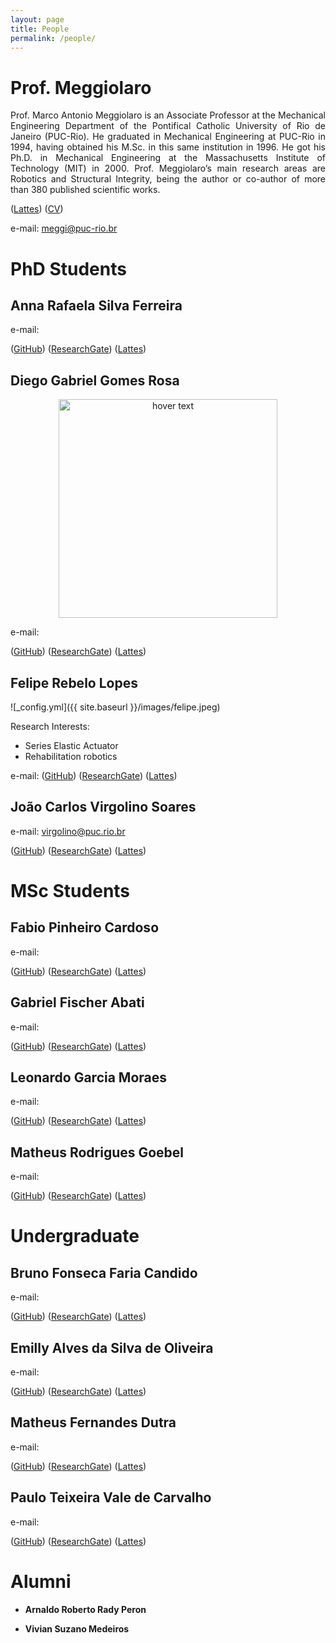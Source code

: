 ```yaml
---
layout: page
title: People
permalink: /people/
---
```


# Prof. Meggiolaro

<div style="text-align: justify"> Prof. Marco Antonio Meggiolaro is an Associate Professor at the Mechanical Engineering Department of the Pontifical Catholic University of Rio de Janeiro (PUC-Rio). He graduated in Mechanical Engineering at PUC-Rio in 1994, having obtained his M.Sc. in this same institution in 1996. He got his Ph.D. in Mechanical Engineering at the Massachusetts Institute of Technology (MIT) in 2000. Prof. Meggiolaro’s main research areas are Robotics and Structural Integrity, being the author or co-author of more than 380 published scientific works. </div>

([Lattes](http://lattes.cnpq.br/1259500926303809)) ([CV](http://meggi.usuarios.rdc.puc-rio.br/meggi.html)) 

e-mail: [meggi@puc-rio.br](mailto:meggi@puc-rio.br)

# PhD Students

## **Anna Rafaela Silva Ferreira**

e-mail: [](mailto:)

([GitHub]()) ([ResearchGate](https://www.researchgate.net/profile/Anna-Rafaela-Ferreira)) ([Lattes](http://lattes.cnpq.br/4481159249601215))

## **Diego Gabriel Gomes Rosa**

<p align="center">
  <img src="{ site.baseurl }}/images/felipe.jpeg" width="350" title="hover text">
</p>

e-mail: [](mailto:)
  

([GitHub](https://github.com/DiegoGGRosa)) ([ResearchGate](https://www.researchgate.net/profile/Diego-Rosa-4)) ([Lattes](http://lattes.cnpq.br/8893208461166213))


## **Felipe Rebelo Lopes**

![_config.yml]({{ site.baseurl }}/images/felipe.jpeg)


  

Research Interests: 
- Series Elastic Actuator
- Rehabilitation robotics

e-mail: [](mailto:)
([GitHub]()) ([ResearchGate](https://www.researchgate.net/profile/Felipe-Lopes-13)) ([Lattes](http://lattes.cnpq.br/5640472305177003)) 



## **João Carlos Virgolino Soares**

e-mail: [virgolino@puc.rio.br](mailto:virgolino@puc-rio.br)

([GitHub](https://github.com/virgolinosoares)) ([ResearchGate](https://www.researchgate.net/profile/Joao-Soares-4)) ([Lattes](http://lattes.cnpq.br/1499104469066618))

# MSc Students

## **Fabio Pinheiro Cardoso**

e-mail: [](mailto:)

([GitHub]()) ([ResearchGate]()) ([Lattes]())

## **Gabriel Fischer Abati**

e-mail: [](mailto:)

([GitHub](https://github.com/Master-Fischer)) ([ResearchGate]()) ([Lattes]())

## **Leonardo Garcia Moraes**

e-mail: [](mailto:)

([GitHub]()) ([ResearchGate]()) ([Lattes]())

## **Matheus Rodrigues Goebel**

e-mail: [](mailto:)

([GitHub]()) ([ResearchGate]()) ([Lattes]())

# Undergraduate

## **Bruno Fonseca Faria Candido**

e-mail: [](mailto:)

([GitHub]()) ([ResearchGate]()) ([Lattes]())

## **Emilly Alves da Silva de Oliveira**

e-mail: [](mailto:)

([GitHub]()) ([ResearchGate]()) ([Lattes]())

## **Matheus Fernandes Dutra**

e-mail: [](mailto:)

([GitHub]()) ([ResearchGate]()) ([Lattes]())

## **Paulo Teixeira Vale de Carvalho**

e-mail: [](mailto:)

([GitHub]()) ([ResearchGate]()) ([Lattes]())

# Alumni

- **Arnaldo Roberto Rady Peron**

- **Vivian Suzano Medeiros**


